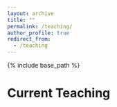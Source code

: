 ```yaml
---
layout: archive
title: ""
permalink: /teaching/
author_profile: true
redirect_from:
  - /teaching
---
```


{% include base_path %}

Current Teaching
======
